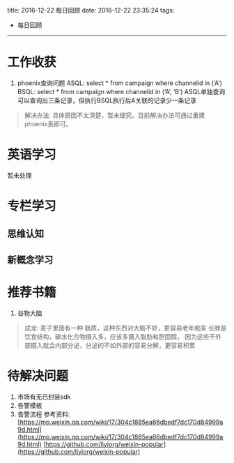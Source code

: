 title: 2016-12-22 每日回顾
date: 2016-12-22 23:35:24
tags:
- 每日回顾
---
# 工作收获
1. phoenix查询问题
ASQL: select * from campaign where channelid in (‘A’)
BSQL: select * from campaign where channelid in (‘A’, ‘B’)
ASQL单独查询可以查询出三条记录，但执行BSQL执行后A关联的记录少一条记录
> 解决办法: 具体原因不太清楚，暂未细究。目前解决办法可通过重建phoenix表即可。

# 英语学习
暂未处理

# 专栏学习
## 思维认知
## 新概念学习

# 推荐书籍
1. 谷物大脑  
> 成龙: 麦子里面有一种 麸质，这种东西对大脑不好，更容易老年痴呆
长胖是饮食结构，碳水化合物摄入多，应该多摄入脂肪和胆固醇。 因为这些不外部摄入就会内部分泌，分泌的不如外部的容易分解，更容易积累

# 待解决问题
1. 市场有无已封装sdk
2. 告警模板
3. 告警流程
参考资料:
[https://mp.weixin.qq.com/wiki/17/304c1885ea66dbedf7dc170d84999a9d.html](https://mp.weixin.qq.com/wiki/17/304c1885ea66dbedf7dc170d84999a9d.html)
[https://github.com/liyiorg/weixin-popular](https://github.com/liyiorg/weixin-popular)